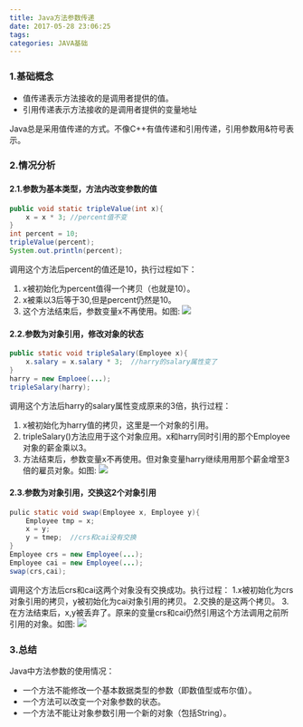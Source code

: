 ```yaml
---
title: Java方法参数传递
date: 2017-05-28 23:06:25
tags:
categories: JAVA基础
---
```


### 1.基础概念
- 值传递表示方法接收的是调用者提供的值。
- 引用传递表示方法接收的是调用者提供的变量地址

Java总是采用值传递的方式。不像C++有值传递和引用传递，引用参数用&符号表示。
### 2.情况分析
#### 2.1.参数为基本类型，方法内改变参数的值
```java
public void static tripleValue(int x){
    x = x * 3; //percent值不变
}
int percent = 10;
tripleValue(percent);
System.out.println(percent);
```
调用这个方法后percent的值还是10，执行过程如下：
1. x被初始化为percent值得一个拷贝（也就是10）。
2. x被乘以3后等于30,但是percent仍然是10。
3. 这个方法结束后，参数变量x不再使用。如图:
   ![](http://ooxz0ztfx.bkt.clouddn.com/cs1.png)
#### 2.2.参数为对象引用，修改对象的状态
```java
public static void tripleSalary(Employee x){
    x.salary = x.salary * 3;  //harry的salary属性变了
}
harry = new Emploee(...);
tripleSalary(harry);
```
调用这个方法后harry的salary属性变成原来的3倍，执行过程：
1. x被初始化为harry值的拷贝，这里是一个对象的引用。
2. tripleSalary()方法应用于这个对象应用。x和harry同时引用的那个Employee对象的薪金乘以3。
3. 方法结束后，参数变量x不再使用。但对象变量harry继续用用那个薪金增至3倍的雇员对象。如图:
   ![](http://ooxz0ztfx.bkt.clouddn.com/cs2.png)
#### 2.3.参数为对象引用，交换这2个对象引用
```java
pulic static void swap(Employee x, Employee y){
    Employee tmp = x;
    x = y;
    y = tmep;  //crs和cai没有交换
}
Employee crs = new Employee(...);
Employee cai = new Employee(...);
swap(crs,cai);
```
调用这个方法后crs和cai这两个对象没有交换成功。执行过程：
1.x被初始化为crs对象引用的拷贝，y被初始化为cai对象引用的拷贝。
2.交换的是这两个拷贝。
3.在方法结束后，x,y被丢弃了。原来的变量crs和cai仍然引用这个方法调用之前所引用的对象。如图:
![](http://ooxz0ztfx.bkt.clouddn.com/cs3.png)
### 3.总结
Java中方法参数的使用情况：
- 一个方法不能修改一个基本数据类型的参数（即数值型或布尔值）。
- 一个方法可以改变一个对象参数的状态。
- 一个方法不能让对象参数引用一个新的对象（包括String）。